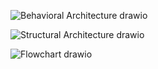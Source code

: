 ![Behavioral Architecture drawio](https://user-images.githubusercontent.com/94233027/142861836-45d6336c-7ea8-40eb-9e6f-42a305bd1cae.png)

  ![Structural Architecture drawio](https://user-images.githubusercontent.com/94233027/142864875-26bddf4b-fd81-415d-836c-cf19c1213220.png)

![Flowchart drawio](https://user-images.githubusercontent.com/94233027/142868703-8fec2f9a-57c2-4c0e-a82e-58929782d4fd.png)
